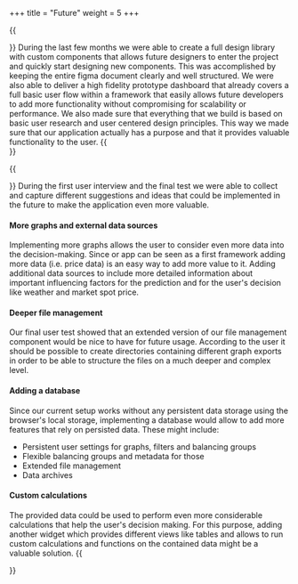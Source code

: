+++
title = "Future"
weight = 5
+++

{{<section title="Where we're at?">}}
During the last few months we were able to create a full design library with custom components that allows future designers to enter the project and quickly start designing new components.
This was accomplished by keeping the entire figma document clearly and well structured. We were also able to deliver a high fidelity prototype dashboard that already covers a full basic user flow within a framework that easily allows future developers to add more functionality without compromising for scalability or performance.
We also made sure that everything that we build is based on basic user research and user centered design principles. This way we made sure that our application actually has a purpose and that it provides valuable functionality to the user.
{{</section>}}

{{<section title="What's next?">}}
During the first user interview and the final test we were able to collect and capture different suggestions and ideas that could be implemented in the future to make the application even more valuable.

#### More graphs and external data sources
Implementing more graphs allows the user to consider even more data into the decision-making. Since or app can be seen as a first framework adding more data (i.e. price data) is an easy way to add more value to it.
Adding additional data sources to include more detailed information about important influencing factors for the prediction and for the user's decision like weather and market spot price.

#### Deeper file management
Our final user test showed that an extended version of our file management component would be nice to have for future usage. According to the user it should be possible to create directories containing different graph exports in order to be able to structure the files on a much deeper and complex level.

#### Adding a database
Since our current setup works without any persistent data storage using the browser's local storage, implementing a database would allow to add more features that rely on persisted data. These might include:
- Persistent user settings for graphs, filters and balancing groups
- Flexible balancing groups and metadata for those
- Extended file management
- Data archives

#### Custom calculations
The provided data could be used to perform even more considerable calculations that help the user's decision making. For this purpose, adding another widget which provides different views like tables and allows to run custom calculations and functions on the contained data might be a valuable solution.
{{</section>}}